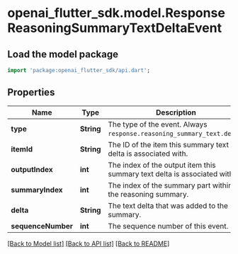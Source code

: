 # openai_flutter_sdk.model.ResponseReasoningSummaryTextDeltaEvent

## Load the model package
```dart
import 'package:openai_flutter_sdk/api.dart';
```

## Properties
Name | Type | Description | Notes
------------ | ------------- | ------------- | -------------
**type** | **String** | The type of the event. Always `response.reasoning_summary_text.delta`.  | 
**itemId** | **String** | The ID of the item this summary text delta is associated with.  | 
**outputIndex** | **int** | The index of the output item this summary text delta is associated with.  | 
**summaryIndex** | **int** | The index of the summary part within the reasoning summary.  | 
**delta** | **String** | The text delta that was added to the summary.  | 
**sequenceNumber** | **int** | The sequence number of this event.  | 

[[Back to Model list]](../README.md#documentation-for-models) [[Back to API list]](../README.md#documentation-for-api-endpoints) [[Back to README]](../README.md)


